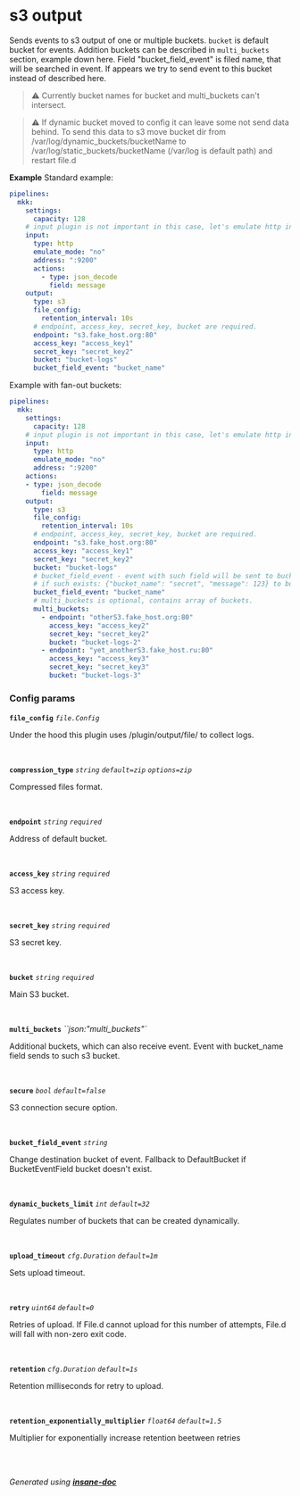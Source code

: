# s3 output
Sends events to s3 output of one or multiple buckets.
`bucket` is default bucket for events. Addition buckets can be described in `multi_buckets` section, example down here.
Field "bucket_field_event" is filed name, that will be searched in event.
If appears we try to send event to this bucket instead of described here.

> ⚠ Currently bucket names for bucket and multi_buckets can't intersect.

> ⚠ If dynamic bucket moved to config it can leave some not send data behind.
> To send this data to s3 move bucket dir from /var/log/dynamic_buckets/bucketName to /var/log/static_buckets/bucketName (/var/log is default path)
> and restart file.d

**Example**
Standard example:
```yaml
pipelines:
  mkk:
    settings:
      capacity: 128
    # input plugin is not important in this case, let's emulate http input.
    input:
      type: http
      emulate_mode: "no"
      address: ":9200"
      actions:
        - type: json_decode
          field: message
    output:
      type: s3
      file_config:
        retention_interval: 10s
      # endpoint, access_key, secret_key, bucket are required.
      endpoint: "s3.fake_host.org:80"
      access_key: "access_key1"
      secret_key: "secret_key2"
      bucket: "bucket-logs"
      bucket_field_event: "bucket_name"
```

Example with fan-out buckets:
```yaml
pipelines:
  mkk:
    settings:
      capacity: 128
    # input plugin is not important in this case, let's emulate http input.
    input:
      type: http
      emulate_mode: "no"
      address: ":9200"
	actions:
	- type: json_decode
		field: message
    output:
      type: s3
      file_config:
        retention_interval: 10s
      # endpoint, access_key, secret_key, bucket are required.
      endpoint: "s3.fake_host.org:80"
      access_key: "access_key1"
      secret_key: "secret_key2"
      bucket: "bucket-logs"
      # bucket_field_event - event with such field will be sent to bucket with its value
      # if such exists: {"bucket_name": "secret", "message": 123} to bucket "secret".
      bucket_field_event: "bucket_name"
      # multi_buckets is optional, contains array of buckets.
      multi_buckets:
        - endpoint: "otherS3.fake_host.org:80"
          access_key: "access_key2"
          secret_key: "secret_key2"
          bucket: "bucket-logs-2"
        - endpoint: "yet_anotherS3.fake_host.ru:80"
          access_key: "access_key3"
          secret_key: "secret_key3"
          bucket: "bucket-logs-3"
```

### Config params
**`file_config`** *`file.Config`* 

Under the hood this plugin uses /plugin/output/file/ to collect logs.

<br>

**`compression_type`** *`string`* *`default=zip`* *`options=zip`* 

Compressed files format.

<br>

**`endpoint`** *`string`* *`required`* 

Address of default bucket.

<br>

**`access_key`** *`string`* *`required`* 

S3 access key.

<br>

**`secret_key`** *`string`* *`required`* 

S3 secret key.

<br>

**`bucket`** *`string`* *`required`* 

Main S3 bucket.

<br>

**`multi_buckets`** *``json:"multi_buckets"`* 

Additional buckets, which can also receive event.
Event with bucket_name field sends to such s3 bucket.

<br>

**`secure`** *`bool`* *`default=false`* 

S3 connection secure option.

<br>

**`bucket_field_event`** *`string`* 

Change destination bucket of event.
Fallback to DefaultBucket if BucketEventField bucket doesn't exist.

<br>

**`dynamic_buckets_limit`** *`int`* *`default=32`* 

Regulates number of buckets that can be created dynamically.

<br>

**`upload_timeout`** *`cfg.Duration`* *`default=1m`* 

Sets upload timeout.

<br>

**`retry`** *`uint64`* *`default=0`* 

Retries of upload. If File.d cannot upload for this number of attempts,
File.d will fall with non-zero exit code.

<br>

**`retention`** *`cfg.Duration`* *`default=1s`* 

Retention milliseconds for retry to upload.

<br>

**`retention_exponentially_multiplier`** *`float64`* *`default=1.5`* 

Multiplier for exponentially increase retention beetween retries

<br>

<br>*Generated using [__insane-doc__](https://github.com/vitkovskii/insane-doc)*